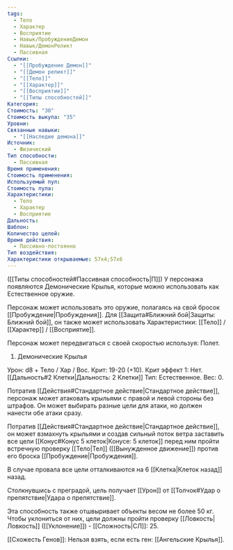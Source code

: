 ```yaml
---
tags:
  - Тело
  - Характер
  - Восприятие
  - Навык/ПробуждениеДемон
  - Навык/ДемонРеликт
  - Пассивная
Ссылки:
  - "[[Пробуждение Демон]]"
  - "[[Демон реликт]]"
  - "[[Тело]]"
  - "[[Характер]]"
  - "[[Восприятие]]"
  - "[[Типы способностей]]"
Категория: 
Стоимость: "30"
Стоимость выкупа: "35"
Уровни: 
Связанные навыки:
  - "[[Наследие демона]]"
Источник:
  - Физический
Тип способности:
  - Пассивная
Время применения: 
Стоимость применения: 
Используемый пул: 
Стоимость пула: 
Характеристики:
  - Тело
  - Характер
  - Восприятие
Дальность: 
Шаблон: 
Количество целей: 
Время действия:
  - Пассивно-постоянно
Тип воздействия: 
Характеристики открываемые: 57x4;57x6
---
```

([[Типы способностей#Пассивная способность|П]]) У персонажа появляются Демонические Крылья, которые можно использовать как Естественное оружие. 

Персонаж может использовать это оружие, полагаясь на свой бросок [[Пробуждение|Пробуждения]]. Для [[Защита#Ближний бой|Защиты: Ближний бой]], он также может использовать Характеристики: [[Тело]] / [[Характер]] / [[Восприятие]]. 

Персонаж может передвигаться с своей скоростью используя: Полет.

1. Демонические Крылья

Урон: d8 + Тело / Хар / Вос. Крит: 19-20 (+10). Крит эффект 1: Нет. [[Дальность#2 Клетки|Дальность: 2 Клетки]] Тип: Естественное. Вес: 0.

Потратив [[Действия#Стандартное действие|Стандартное действие]], персонаж может атаковать крыльями с правой и левой стороны без штрафов. Он может выбирать разные цели для атаки, но должен нанести обе атаки сразу. 

Потратив [[Действия#Стандартное действие|Стандартное действие]], он может взмахнуть крыльями и создав сильный поток ветра заставить все цели [[Конус#Конус 5 клеток|Конусе: 5 клеток]] перед ним пройти встречную проверку [[Тело|Тел]] ([[Вынужденное движение]]) против его броска [[Пробуждение|Пробуждения]].

В случае провала все цели отталкиваются на 6 [[Клетка|Клеток назад]] назад. 

Столкнувшись с преградой, цель получает [[Урон]] от [[Толчок#Удар о препятствие|Удара о препятствие]].

Эта способность также отшвыривает объекты весом не более 50 кг. Чтобы уклониться от них, цели должны пройти проверку [[Ловкость|Ловкость]] ([[Уклонение]]) - [[Сложность|СЛ]]: 25.

[[Схожесть Генов]]: Нельзя взять, если есть ген: [[Ангельские Крылья]].  

